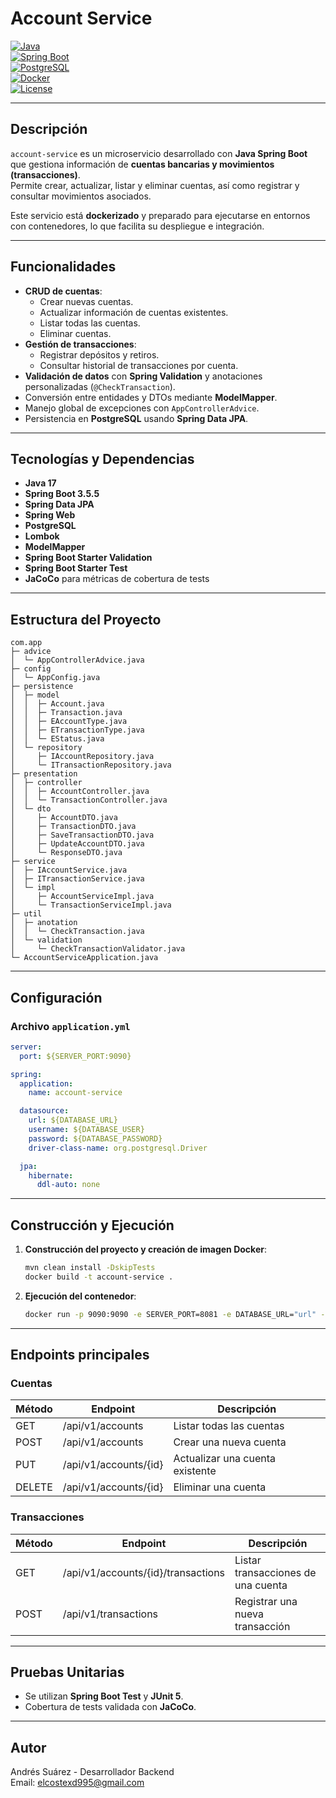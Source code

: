 # Account Service

[![Java](https://img.shields.io/badge/Java-17-blue)](https://www.oracle.com/java/technologies/javase/jdk17-archive-downloads.html)  
[![Spring Boot](https://img.shields.io/badge/Spring%20Boot-3.5.5-brightgreen)](https://spring.io/projects/spring-boot)  
[![PostgreSQL](https://img.shields.io/badge/PostgreSQL-15-blue)](https://www.postgresql.org/)  
[![Docker](https://img.shields.io/badge/Docker-ready-blue)](https://www.docker.com/)  
[![License](https://img.shields.io/badge/License-MIT-green)](LICENSE)

---

## Descripción

`account-service` es un microservicio desarrollado con **Java Spring Boot** que gestiona información de **cuentas bancarias y movimientos (transacciones)**.  
Permite crear, actualizar, listar y eliminar cuentas, así como registrar y consultar movimientos asociados.  

Este servicio está **dockerizado** y preparado para ejecutarse en entornos con contenedores, lo que facilita su despliegue e integración.

---

## Funcionalidades

- **CRUD de cuentas**:
  - Crear nuevas cuentas.
  - Actualizar información de cuentas existentes.
  - Listar todas las cuentas.
  - Eliminar cuentas.
- **Gestión de transacciones**:
  - Registrar depósitos y retiros.
  - Consultar historial de transacciones por cuenta.
- **Validación de datos** con **Spring Validation** y anotaciones personalizadas (`@CheckTransaction`).
- Conversión entre entidades y DTOs mediante **ModelMapper**.
- Manejo global de excepciones con `AppControllerAdvice`.
- Persistencia en **PostgreSQL** usando **Spring Data JPA**.

---

## Tecnologías y Dependencias

- **Java 17**
- **Spring Boot 3.5.5**
- **Spring Data JPA**
- **Spring Web**
- **PostgreSQL**
- **Lombok**
- **ModelMapper**
- **Spring Boot Starter Validation**
- **Spring Boot Starter Test**
- **JaCoCo** para métricas de cobertura de tests

---

## Estructura del Proyecto

```
com.app
├─ advice
│  └─ AppControllerAdvice.java
├─ config
│  └─ AppConfig.java
├─ persistence
│  ├─ model
│  │  ├─ Account.java
│  │  ├─ Transaction.java
│  │  ├─ EAccountType.java
│  │  ├─ ETransactionType.java
│  │  └─ EStatus.java
│  └─ repository
│     ├─ IAccountRepository.java
│     └─ ITransactionRepository.java
├─ presentation
│  ├─ controller
│  │  ├─ AccountController.java
│  │  └─ TransactionController.java
│  └─ dto
│     ├─ AccountDTO.java
│     ├─ TransactionDTO.java
│     ├─ SaveTransactionDTO.java
│     ├─ UpdateAccountDTO.java
│     └─ ResponseDTO.java
├─ service
│  ├─ IAccountService.java
│  ├─ ITransactionService.java
│  └─ impl
│     ├─ AccountServiceImpl.java
│     └─ TransactionServiceImpl.java
├─ util
│  ├─ anotation
│  │  └─ CheckTransaction.java
│  └─ validation
│     └─ CheckTransactionValidator.java
└─ AccountServiceApplication.java
```

---

## Configuración

### Archivo `application.yml`

```yaml
server:
  port: ${SERVER_PORT:9090}

spring:
  application:
    name: account-service

  datasource:
    url: ${DATABASE_URL}
    username: ${DATABASE_USER}
    password: ${DATABASE_PASSWORD}
    driver-class-name: org.postgresql.Driver

  jpa:
    hibernate:
      ddl-auto: none
```

---

## Construcción y Ejecución

1. **Construcción del proyecto y creación de imagen Docker**:
   ```bash
   mvn clean install -DskipTests
   docker build -t account-service .
   ```

2. **Ejecución del contenedor**:
   ```bash
   docker run -p 9090:9090 -e SERVER_PORT=8081 -e DATABASE_URL="url" -e DATABASE_USER="user" -e DATABASE_PASSWORD="password" account-service-container
   ```

---

## Endpoints principales

### Cuentas
| Método | Endpoint                     | Descripción                        |
|--------|-------------------------------|------------------------------------|
| GET    | /api/v1/accounts             | Listar todas las cuentas           |
| POST   | /api/v1/accounts             | Crear una nueva cuenta             |
| PUT    | /api/v1/accounts/{id}        | Actualizar una cuenta existente    |
| DELETE | /api/v1/accounts/{id}        | Eliminar una cuenta                |

### Transacciones
| Método | Endpoint                              | Descripción                          |
|--------|----------------------------------------|--------------------------------------|
| GET    | /api/v1/accounts/{id}/transactions    | Listar transacciones de una cuenta   |
| POST   | /api/v1/transactions                  | Registrar una nueva transacción      |

---

## Pruebas Unitarias

- Se utilizan **Spring Boot Test** y **JUnit 5**.
- Cobertura de tests validada con **JaCoCo**.

---

## Autor

Andrés Suárez - Desarrollador Backend  
Email: elcostexd995@gmail.com  

